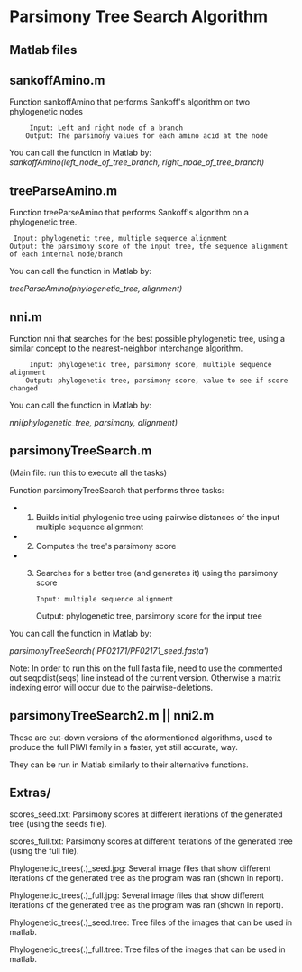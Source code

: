 Parsimony Tree Search Algorithm
===============================
Matlab files
-------------

sankoffAmino.m
----------------------
Function sankoffAmino that performs Sankoff's algorithm on two phylogenetic nodes

         Input: Left and right node of a branch
        Output: The parsimony values for each amino acid at the node 

You can call the function in Matlab by:
*sankoffAmino(left_node_of_tree_branch, right_node_of_tree_branch)*

treeParseAmino.m
-------------------------
Function treeParseAmino that performs Sankoff's algorithm on a phylogenetic tree.

     Input: phylogenetic tree, multiple sequence alignment
    Output: the parsimony score of the input tree, the sequence alignment of each internal node/branch

You can call the function in Matlab by:

*treeParseAmino(phylogenetic_tree, alignment)*

nni.m
-------------------------
Function nni that searches for the best possible phylogenetic tree, using a similar concept to the nearest-neighbor interchange algorithm.
    
         Input: phylogenetic tree, parsimony score, multiple sequence alignment
        Output: phylogenetic tree, parsimony score, value to see if score changed

You can call the function in Matlab by:

*nni(phylogenetic_tree, parsimony, alignment)*

parsimonyTreeSearch.m 
-------------------------
(Main file: run this to execute all the tasks)

Function parsimonyTreeSearch that performs three tasks:

- 1) Builds initial phylogenic tree using pairwise distances of the input multiple sequence alignment
- 2) Computes the tree's parsimony score
- 3) Searches for a better tree (and generates it) using the parsimony score

         Input: multiple sequence alignment
        Output: phylogenetic tree, parsimony score for the input tree

You can call the function in Matlab by:

*parsimonyTreeSearch('PF02171/PF02171_seed.fasta')*

Note: In order to run this on the full fasta file, need to use the commented out seqpdist(seqs) line instead of the current version.
	Otherwise a matrix indexing error will occur due to the pairwise-deletions.

parsimonyTreeSearch2.m || nni2.m
---------------------------------

These are cut-down versions of the aformentioned algorithms, used to produce the full PIWI family in a faster, yet still accurate, way.

They can be run in Matlab similarly to their alternative functions.

Extras/
--------
scores_seed.txt: Parsimony scores at different iterations of the generated tree (using the seeds file).

scores_full.txt: Parsimony scores at different iterations of the generated tree (using the full file).

Phylogenetic_trees(.)_seed.jpg: Several image files that show different iterations of the generated tree as the program was ran (shown in report).

Phylogenetic_trees(.)_full.jpg: Several image files that show different iterations of the generated tree as the program was ran (shown in report).

Phylogenetic_trees(.)_seed.tree: Tree files of the images that can be used in matlab.

Phylogenetic_trees(.)_full.tree: Tree files of the images that can be used in matlab.
